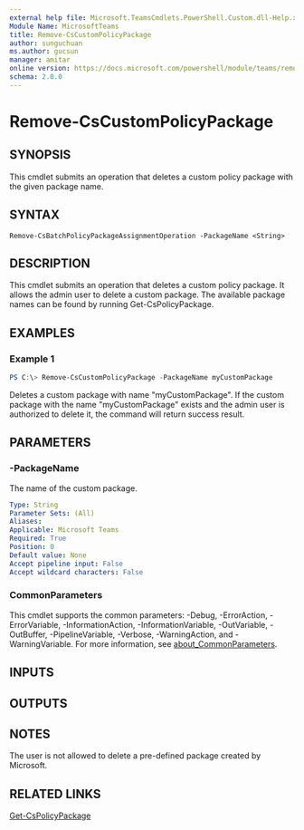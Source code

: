 ```yaml
---
external help file: Microsoft.TeamsCmdlets.PowerShell.Custom.dll-Help.xml
Module Name: MicrosoftTeams
title: Remove-CsCustomPolicyPackage
author: sunguchuan
ms.author: gucsun
manager: amitar
online version: https://docs.microsoft.com/powershell/module/teams/remove-CsCustomPolicyPackage
schema: 2.0.0
---
```


# Remove-CsCustomPolicyPackage

## SYNOPSIS
This cmdlet submits an operation that deletes a custom policy package with the given package name.

## SYNTAX

```
Remove-CsBatchPolicyPackageAssignmentOperation -PackageName <String>
```

## DESCRIPTION

This cmdlet submits an operation that deletes a custom policy package. It allows the admin user to delete a custom package. The available package names can be found by running Get-CsPolicyPackage.

## EXAMPLES

### Example 1
```powershell
PS C:\> Remove-CsCustomPolicyPackage -PackageName myCustomPackage
```

Deletes a custom package with name "myCustomPackage". If the custom package with the name "myCustomPackage" exists and the admin user is authorized to delete it, the command will return success result.

## PARAMETERS

### -PackageName

The name of the custom package.

```yaml
Type: String
Parameter Sets: (All)
Aliases:
Applicable: Microsoft Teams
Required: True
Position: 0
Default value: None
Accept pipeline input: False
Accept wildcard characters: False
```

### CommonParameters
This cmdlet supports the common parameters: -Debug, -ErrorAction, -ErrorVariable, -InformationAction, -InformationVariable, -OutVariable, -OutBuffer, -PipelineVariable, -Verbose, -WarningAction, and -WarningVariable. For more information, see [about_CommonParameters](https://go.microsoft.com/fwlink/?LinkID=113216).

## INPUTS

## OUTPUTS

## NOTES
The user is not allowed to delete a pre-defined package created by Microsoft.

## RELATED LINKS

[Get-CsPolicyPackage](Get-CsPolicyPackage.md)
